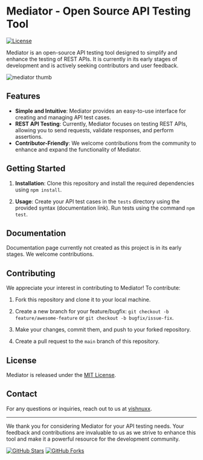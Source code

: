 # Mediator - Open Source API Testing Tool

[![License](https://img.shields.io/badge/license-MIT-blue.svg)](https://opensource.org/licenses/MIT)

Mediator is an open-source API testing tool designed to simplify and enhance the testing of REST APIs. It is currently in its early stages of development and is actively seeking contributors and user feedback.

![mediator thumb](https://github.com/Vishnuxx/Mediator/assets/74808440/62965696-89fd-4092-9455-9eb203fbffb2)

## Features

- **Simple and Intuitive**: Mediator provides an easy-to-use interface for creating and managing API test cases.
- **REST API Testing**: Currently, Mediator focuses on testing REST APIs, allowing you to send requests, validate responses, and perform assertions.
- **Contributor-Friendly**: We welcome contributions from the community to enhance and expand the functionality of Mediator.

## Getting Started


1. **Installation**: Clone this repository and install the required dependencies using `npm install`.

2. **Usage**: Create your API test cases in the `tests` directory using the provided syntax (documentation link). Run tests using the command `npm test`.

## Documentation

Documentation page currently not created as this project is in its early stages. We welcome contributions.

## Contributing

We appreciate your interest in contributing to Mediator! To contribute:

1. Fork this repository and clone it to your local machine.

2. Create a new branch for your feature/bugfix: `git checkout -b feature/awesome-feature` or `git checkout -b bugfix/issue-fix`.

3. Make your changes, commit them, and push to your forked repository.

4. Create a pull request to the `main` branch of this repository.


## License

Mediator is released under the [MIT License](LICENSE).

## Contact

For any questions or inquiries, reach out to us at [vishnuxx](www.linkedin.com/in/vishnu-vs-799b8420b).

---

We thank you for considering Mediator for your API testing needs. Your feedback and contributions are invaluable to us as we strive to enhance this tool and make it a powerful resource for the development community.

[![GitHub Stars](https://img.shields.io/github/stars/vishnuxx/mediator.svg?style=social)](https://github.com/vishnuxx/mediator/stargazers)  [![GitHub Forks](https://img.shields.io/github/forks/vishnuxx/mediator.svg?style=social)](https://github.com/vishnuxx/mediator/network/members)

